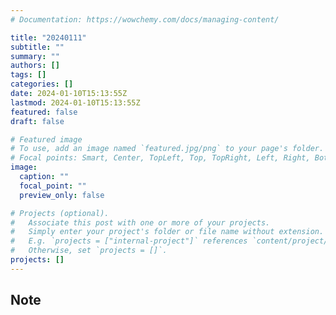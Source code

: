 ```yaml
---
# Documentation: https://wowchemy.com/docs/managing-content/

title: "20240111"
subtitle: ""
summary: ""
authors: []
tags: []
categories: []
date: 2024-01-10T15:13:55Z
lastmod: 2024-01-10T15:13:55Z
featured: false
draft: false

# Featured image
# To use, add an image named `featured.jpg/png` to your page's folder.
# Focal points: Smart, Center, TopLeft, Top, TopRight, Left, Right, BottomLeft, Bottom, BottomRight.
image:
  caption: ""
  focal_point: ""
  preview_only: false

# Projects (optional).
#   Associate this post with one or more of your projects.
#   Simply enter your project's folder or file name without extension.
#   E.g. `projects = ["internal-project"]` references `content/project/deep-learning/index.md`.
#   Otherwise, set `projects = []`.
projects: []
---
```


## Note

